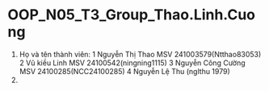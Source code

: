 # OOP_N05_T3_Group_Thao.Linh.Cuong
1. Họ và tên thành viên:
1 Nguyễn Thị Thao MSV 241003579(Ntthao83053)
2 Vũ kiều Linh MSV 24100542(ningning1115)
3 Nguyễn Công Cường MSV 24100285(NCC24100285)
4 Nguyễn Lệ Thu (nglthu 1979)
2.
